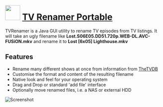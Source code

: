 # <img src="https://cdn.jsdelivr.net/gh/JourneyOver/chocolatey-packages@2abe074087be5f4c921b6ab1ad0bc6ccd959bbfa/icons/tvrenamer.png" width="48" height="48"/> [TV Renamer Portable](https://chocolatey.org/packages/tvrenamer.portable)

TVRenamer is a Java GUI utility to rename TV episodes from TV listings.
It will take an ugly filename like **Lost.S06E05.DD51.720p.WEB-DL.AVC-FUSiON.mkv** and rename it to **Lost [6x05] Lighthouse.mkv**

## Features

- Rename many different shows at once from information from [TheTVDB](http://thetvdb.com/)
- Customise the format and content of the resulting filename
- Native look and feel for your operating system
- Drag and Drop or standard 'add file' interface
- Optionally move renamed files, i.e. a NAS or external HDD

![Screenshot](https://raw.githubusercontent.com/JourneyOver/chocolatey-packages/master/readme_imgs/tvrenamer.png)

